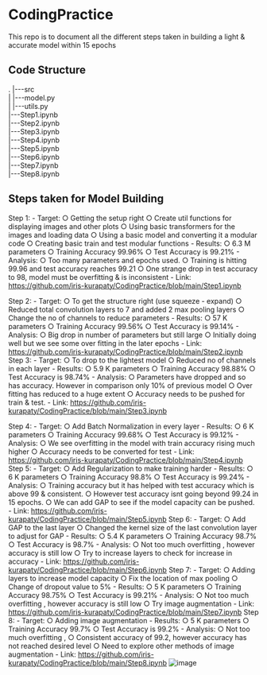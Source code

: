# CodingPractice
This repo is to document all the different steps taken in building a light & accurate model within 15 epochs

## Code Structure
.
|---src  
|   |---model.py  
|   |---utils.py  
|---Step1.ipynb  
|---Step2.ipynb  
|---Step3.ipynb  
|---Step4.ipynb  
|---Step5.ipynb  
|---Step6.ipynb  
|---Step7.ipynb  
|---Step8.ipynb  

## Steps taken for Model Building
Step 1:
	- Target: 
		○ Getting the setup right
		○ Create util functions for displaying images and other plots
		○ Using basic transformers for the images and loading data
		○ Using a basic model and converting it a modular code 
		○ Creating basic train and test modular functions
	- Results:
		○ 6.3 M parameters
		○ Training Accuracy 99.96%
		○ Test Accuracy is 99.21%
	- Analysis:
		○ Too many parameters and epochs used.
		○ Training is hitting 99.96 and test accuracy reaches 99.21
		○ One strange drop in test accuracy to 98, model must be overfitting & is inconsistent
	- Link: https://github.com/iris-kurapaty/CodingPractice/blob/main/Step1.ipynb

Step 2:
	- Target: 
		○ To get the structure right (use squeeze - expand)
		○ Reduced total convolution layers to 7 and added 2 max pooling layers
		○ Change the no of channels to reduce parameters
	- Results:
		○ 57 K parameters
		○ Training Accuracy 99.56%
		○ Test Accuracy is 99.14%
	- Analysis:
		○ Big drop in number of parameters but still large
		○ Initially doing well but we see some over fitting in the later epochs
	- Link: https://github.com/iris-kurapaty/CodingPractice/blob/main/Step2.ipynb
Step 3:
	- Target: 
		○ To drop to the lightest model
		○ Reduced no of channels in each layer
	- Results:
		○ 5.9 K parameters
		○ Training Accuracy 98.88%
		○ Test Accuracy is 98.74%
	- Analysis:
		○ Parameters have dropped and so has accuracy. However in comparison only 10% of previous model
		○ Over fitting has reduced to a huge extent
		○ Accuracy needs to be pushed for train & test.
	- Link: https://github.com/iris-kurapaty/CodingPractice/blob/main/Step3.ipynb

Step 4:
	- Target: 
		○ Add Batch Normalization in every layer
	- Results:
		○ 6 K parameters
		○ Training Accuracy 99.68%
		○ Test Accuracy is 99.12%
	- Analysis:
		○ We see overfitting in the model with train accuracy rising much higher
		○ Accuracy needs to be converted for test
	- Link: https://github.com/iris-kurapaty/CodingPractice/blob/main/Step4.ipynb
Step 5:
	- Target: 
		○ Add Regularization to make training harder
	- Results:
		○ 6 K parameters
		○ Training Accuracy 98.8%
		○ Test Accuracy is 99.24%
	- Analysis:
		○ Training accuracy but it has helped with test accuracy which is above 99 & consistent.
		○ However test accuracy isnt going beyond 99.24 in 15 epochs.
		○ We can add GAP to see if the model capacity can be pushed.
	- Link: https://github.com/iris-kurapaty/CodingPractice/blob/main/Step5.ipynb
Step 6:
	- Target: 
		○ Add GAP to the last layer
		○ Changed the kernel size of the last convolution layer to adjust for GAP
	- Results:
		○ 5.4 K parameters
		○ Training Accuracy 98.7%
		○ Test Accuracy is 98.7%
	- Analysis:
		○ Not too much overfitting , however accuracy is still low
		○ Try to increase layers to check for increase in accuracy
	- Link: https://github.com/iris-kurapaty/CodingPractice/blob/main/Step6.ipynb
Step 7:
	- Target: 
		○ Adding layers to increase model capacity
		○ Fix the location of max pooling
		○ Change of dropout value to 5%
	- Results:
		○ 5 K parameters
		○ Training Accuracy 98.75%
		○ Test Accuracy is 99.21%
	- Analysis:
		○ Not too much overfitting , however accuracy is still low
		○ Try image augmentation 
	- Link: https://github.com/iris-kurapaty/CodingPractice/blob/main/Step7.ipynb
Step 8:
	- Target: 
		○ Adding image augmentation 
	- Results:
		○ 5 K parameters
		○ Training Accuracy 99.7%
		○ Test Accuracy is 99.2%
	- Analysis:
		○ Not too much overfitting , 
		○ Consistent accuracy of 99.2, however accuracy has not reached desired level
		○ Need to explore other methods of image augmentation
	- Link: https://github.com/iris-kurapaty/CodingPractice/blob/main/Step8.ipynb
![image](https://github.com/iris-kurapaty/CodingPractice/assets/52544352/4f33ab77-75b5-49b0-a85e-922ff22df0c4)
